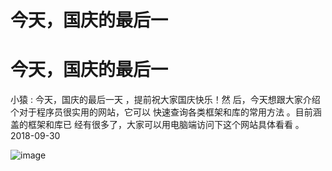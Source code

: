 # 今天，国庆的最后一

# 今天，国庆的最后一

小猿 : 今天，国庆的最后一天 ，提前祝大家国庆快乐！然 后，今天想跟大家介绍个对于程序员很实用的网站，它可以 快速查询各类框架和库的常用方法 。目前涵盖的框架和库已 经有很多了，大家可以用电脑端访问下这个网站具体看看 。 2018-09-30

![image](img/Image_089.png)
